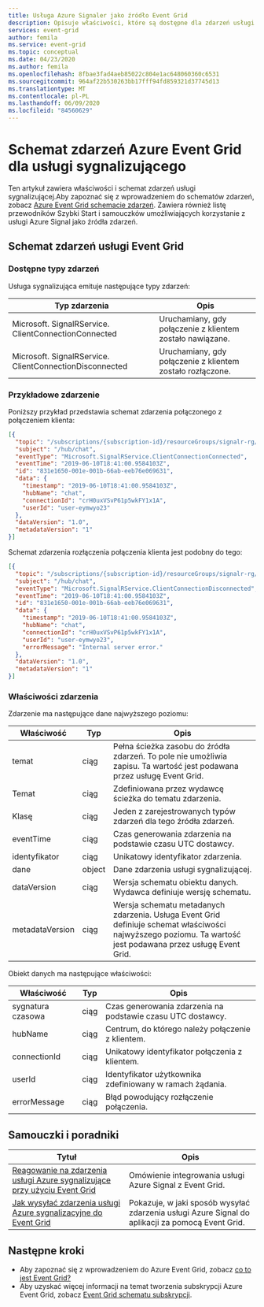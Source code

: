 ```yaml
---
title: Usługa Azure Signaler jako źródło Event Grid
description: Opisuje właściwości, które są dostępne dla zdarzeń usługi Azure Signal z Azure Event Grid
services: event-grid
author: femila
ms.service: event-grid
ms.topic: conceptual
ms.date: 04/23/2020
ms.author: femila
ms.openlocfilehash: 8fbae3fad4aeb85022c804e1ac648060360c6531
ms.sourcegitcommit: 964af22b530263bb17fff94fd859321d37745d13
ms.translationtype: MT
ms.contentlocale: pl-PL
ms.lasthandoff: 06/09/2020
ms.locfileid: "84560629"
---
```

# <a name="azure-event-grid-event-schema-for-signalr-service"></a>Schemat zdarzeń Azure Event Grid dla usługi sygnalizującego

Ten artykuł zawiera właściwości i schemat zdarzeń usługi sygnalizującej.Aby zapoznać się z wprowadzeniem do schematów zdarzeń, zobacz [Azure Event Grid schemacie zdarzeń](event-schema.md). Zawiera również listę przewodników Szybki Start i samouczków umożliwiających korzystanie z usługi Azure Signal jako źródła zdarzeń.

## <a name="event-grid-event-schema"></a>Schemat zdarzeń usługi Event Grid

### <a name="available-event-types"></a>Dostępne typy zdarzeń

Usługa sygnalizująca emituje następujące typy zdarzeń:

| Typ zdarzenia | Opis |
| ---------- | ----------- |
| Microsoft. SignalRService. ClientConnectionConnected | Uruchamiany, gdy połączenie z klientem zostało nawiązane. |
| Microsoft. SignalRService. ClientConnectionDisconnected | Uruchamiany, gdy połączenie z klientem zostało rozłączone. |

### <a name="example-event"></a>Przykładowe zdarzenie

Poniższy przykład przedstawia schemat zdarzenia połączonego z połączeniem klienta: 

```json
[{
  "topic": "/subscriptions/{subscription-id}/resourceGroups/signalr-rg/providers/Microsoft.SignalRService/SignalR/signalr-resource",
  "subject": "/hub/chat",
  "eventType": "Microsoft.SignalRService.ClientConnectionConnected",
  "eventTime": "2019-06-10T18:41:00.9584103Z",
  "id": "831e1650-001e-001b-66ab-eeb76e069631",
  "data": {
    "timestamp": "2019-06-10T18:41:00.9584103Z",
    "hubName": "chat",
    "connectionId": "crH0uxVSvP61p5wkFY1x1A",
    "userId": "user-eymwyo23"
  },
  "dataVersion": "1.0",
  "metadataVersion": "1"
}]
```

Schemat zdarzenia rozłączenia połączenia klienta jest podobny do tego: 

```json
[{
  "topic": "/subscriptions/{subscription-id}/resourceGroups/signalr-rg/providers/Microsoft.SignalRService/SignalR/signalr-resource",
  "subject": "/hub/chat",
  "eventType": "Microsoft.SignalRService.ClientConnectionDisconnected",
  "eventTime": "2019-06-10T18:41:00.9584103Z",
  "id": "831e1650-001e-001b-66ab-eeb76e069631",
  "data": {
    "timestamp": "2019-06-10T18:41:00.9584103Z",
    "hubName": "chat",
    "connectionId": "crH0uxVSvP61p5wkFY1x1A",
    "userId": "user-eymwyo23",
    "errorMessage": "Internal server error."
  },
  "dataVersion": "1.0",
  "metadataVersion": "1"
}]
```

### <a name="event-properties"></a>Właściwości zdarzenia

Zdarzenie ma następujące dane najwyższego poziomu:

| Właściwość | Typ | Opis |
| -------- | ---- | ----------- |
| temat | ciąg | Pełna ścieżka zasobu do źródła zdarzeń. To pole nie umożliwia zapisu. Ta wartość jest podawana przez usługę Event Grid. |
| Temat | ciąg | Zdefiniowana przez wydawcę ścieżka do tematu zdarzenia. |
| Klasę | ciąg | Jeden z zarejestrowanych typów zdarzeń dla tego źródła zdarzeń. |
| eventTime | ciąg | Czas generowania zdarzenia na podstawie czasu UTC dostawcy. |
| identyfikator | ciąg | Unikatowy identyfikator zdarzenia. |
| dane | object | Dane zdarzenia usługi sygnalizującej. |
| dataVersion | ciąg | Wersja schematu obiektu danych. Wydawca definiuje wersję schematu. |
| metadataVersion | ciąg | Wersja schematu metadanych zdarzenia. Usługa Event Grid definiuje schemat właściwości najwyższego poziomu. Ta wartość jest podawana przez usługę Event Grid. |

Obiekt danych ma następujące właściwości:

| Właściwość | Typ | Opis |
| -------- | ---- | ----------- |
| sygnatura czasowa | ciąg | Czas generowania zdarzenia na podstawie czasu UTC dostawcy. |
| hubName | ciąg | Centrum, do którego należy połączenie z klientem. |
| connectionId | ciąg | Unikatowy identyfikator połączenia z klientem. |
| userId | ciąg | Identyfikator użytkownika zdefiniowany w ramach żądania. |
| errorMessage | ciąg | Błąd powodujący rozłączenie połączenia. |

## <a name="tutorials-and-how-tos"></a>Samouczki i poradniki
|Tytuł | Opis |
|---------|---------|
| [Reagowanie na zdarzenia usługi Azure sygnalizujące przy użyciu Event Grid](../azure-signalr/signalr-concept-event-grid-integration.md) | Omówienie integrowania usługi Azure Signal z Event Grid. |
| [Jak wysyłać zdarzenia usługi Azure sygnalizacyjne do Event Grid](../azure-signalr/signalr-howto-event-grid-integration.md) | Pokazuje, w jaki sposób wysyłać zdarzenia usługi Azure Signal do aplikacji za pomocą Event Grid. |

## <a name="next-steps"></a>Następne kroki

* Aby zapoznać się z wprowadzeniem do Azure Event Grid, zobacz [co to jest Event Grid?](overview.md)
* Aby uzyskać więcej informacji na temat tworzenia subskrypcji Azure Event Grid, zobacz [Event Grid schematu subskrypcji](subscription-creation-schema.md).
